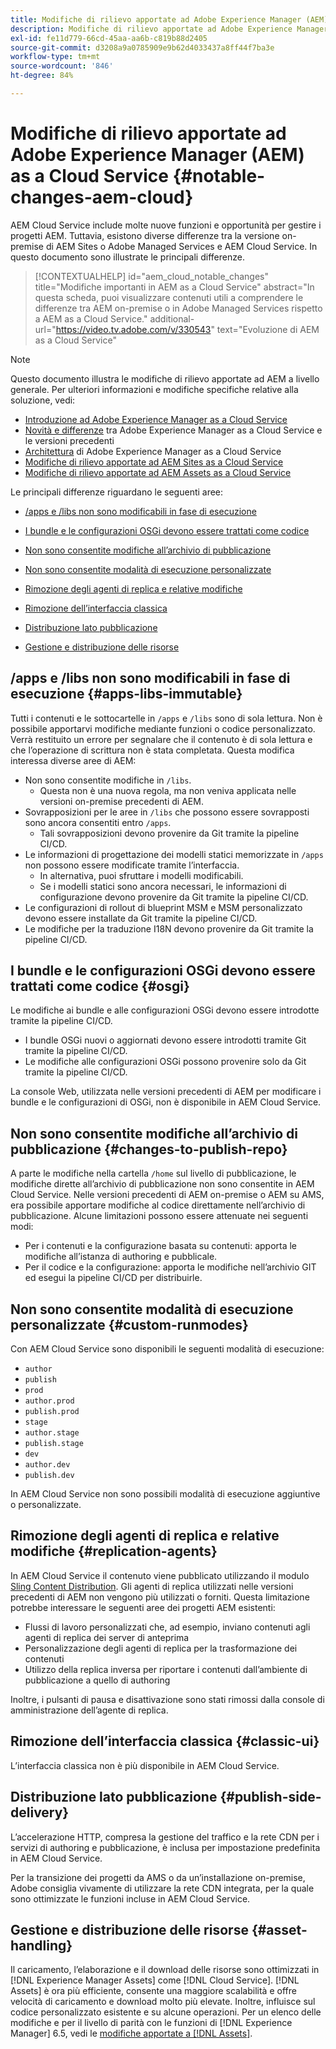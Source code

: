 ```yaml
---
title: Modifiche di rilievo apportate ad Adobe Experience Manager (AEM) as a Cloud Service
description: Modifiche di rilievo apportate ad Adobe Experience Manager (AEM) as a Cloud Service
exl-id: fe11d779-66cd-45aa-aa6b-c819b88d2405
source-git-commit: d3208a9a0785909e9b62d4033437a8ff44f7ba3e
workflow-type: tm+mt
source-wordcount: '846'
ht-degree: 84%

---
```


# Modifiche di rilievo apportate ad Adobe Experience Manager (AEM) as a Cloud Service {#notable-changes-aem-cloud}

AEM Cloud Service include molte nuove funzioni e opportunità per gestire i progetti AEM. Tuttavia, esistono diverse differenze tra la versione on-premise di AEM Sites o Adobe Managed Services e AEM Cloud Service. In questo documento sono illustrate le principali differenze.

>[!CONTEXTUALHELP]
>id="aem_cloud_notable_changes"
>title="Modifiche importanti in AEM as a Cloud Service"
>abstract="In questa scheda, puoi visualizzare contenuti utili a comprendere le differenze tra AEM on-premise o in Adobe Managed Services rispetto a AEM as a Cloud Service."
>additional-url="https://video.tv.adobe.com/v/330543" text="Evoluzione di AEM as a Cloud Service"


>[!NOTE]
>Questo documento illustra le modifiche di rilievo apportate ad AEM a livello generale. Per ulteriori informazioni e modifiche specifiche relative alla soluzione, vedi:
>
>* [Introduzione ad Adobe Experience Manager as a Cloud Service](/help/overview/introduction.md)
>* [Novità e differenze](/help/overview/what-is-new-and-different.md) tra Adobe Experience Manager as a Cloud Service e le versioni precedenti
>* [Architettura](/help/overview/architecture.md) di Adobe Experience Manager as a Cloud Service
>* [Modifiche di rilievo apportate ad AEM Sites as a Cloud Service](/help/sites-cloud/sites-cloud-changes.md)
>* [Modifiche di rilievo apportate ad AEM Assets as a Cloud Service](/help/assets/assets-cloud-changes.md)


Le principali differenze riguardano le seguenti aree:

* [/apps e /libs non sono modificabili in fase di esecuzione](#apps-libs-immutable)

* [I bundle e le configurazioni OSGi devono essere trattati come codice](#osgi)

* [Non sono consentite modifiche all’archivio di pubblicazione](#changes-to-publish-repo)

* [Non sono consentite modalità di esecuzione personalizzate](#custom-runmodes)

* [Rimozione degli agenti di replica e relative modifiche](#replication-agents)

* [Rimozione dell’interfaccia classica](#classic-ui)

* [Distribuzione lato pubblicazione](#publish-side-delivery)

* [Gestione e distribuzione delle risorse](#asset-handling)

## /apps e /libs non sono modificabili in fase di esecuzione {#apps-libs-immutable}

Tutti i contenuti e le sottocartelle in `/apps` e `/libs` sono di sola lettura. Non è possibile apportarvi modifiche mediante funzioni o codice personalizzato. Verrà restituito un errore per segnalare che il contenuto è di sola lettura e che l’operazione di scrittura non è stata completata. Questa modifica interessa diverse aree di AEM:

* Non sono consentite modifiche in `/libs`.
   * Questa non è una nuova regola, ma non veniva applicata nelle versioni on-premise precedenti di AEM.
* Sovrapposizioni per le aree in `/libs` che possono essere sovrapposti sono ancora consentiti entro `/apps`.
   * Tali sovrapposizioni devono provenire da Git tramite la pipeline CI/CD.
* Le informazioni di progettazione dei modelli statici memorizzate in `/apps` non possono essere modificate tramite l’interfaccia.
   * In alternativa, puoi sfruttare i modelli modificabili.
   * Se i modelli statici sono ancora necessari, le informazioni di configurazione devono provenire da Git tramite la pipeline CI/CD.
* Le configurazioni di rollout di blueprint MSM e MSM personalizzato devono essere installate da Git tramite la pipeline CI/CD.
* Le modifiche per la traduzione I18N devono provenire da Git tramite la pipeline CI/CD.

## I bundle e le configurazioni OSGi devono essere trattati come codice {#osgi}

Le modifiche ai bundle e alle configurazioni OSGi devono essere introdotte tramite la pipeline CI/CD.

* I bundle OSGi nuovi o aggiornati devono essere introdotti tramite Git tramite la pipeline CI/CD.
* Le modifiche alle configurazioni OSGi possono provenire solo da Git tramite la pipeline CI/CD.

La console Web, utilizzata nelle versioni precedenti di AEM per modificare i bundle e le configurazioni di OSGi, non è disponibile in AEM Cloud Service.

## Non sono consentite modifiche all’archivio di pubblicazione {#changes-to-publish-repo}

A parte le modifiche nella cartella `/home` sul livello di pubblicazione, le modifiche dirette all’archivio di pubblicazione non sono consentite in AEM Cloud Service. Nelle versioni precedenti di AEM on-premise o AEM su AMS, era possibile apportare modifiche al codice direttamente nell’archivio di pubblicazione. Alcune limitazioni possono essere attenuate nei seguenti modi:

* Per i contenuti e la configurazione basata su contenuti: apporta le modifiche all’istanza di authoring e pubblicale.
* Per il codice e la configurazione: apporta le modifiche nell’archivio GIT ed esegui la pipeline CI/CD per distribuirle.

## Non sono consentite modalità di esecuzione personalizzate {#custom-runmodes}

Con AEM Cloud Service sono disponibili le seguenti modalità di esecuzione:

* `author`
* `publish`
* `prod`
* `author.prod`
* `publish.prod`
* `stage`
* `author.stage`
* `publish.stage`
* `dev`
* `author.dev`
* `publish.dev`

In AEM Cloud Service non sono possibili modalità di esecuzione aggiuntive o personalizzate.

## Rimozione degli agenti di replica e relative modifiche {#replication-agents}

In AEM Cloud Service il contenuto viene pubblicato utilizzando il modulo [Sling Content Distribution](https://sling.apache.org/documentation/bundles/content-distribution.html). Gli agenti di replica utilizzati nelle versioni precedenti di AEM non vengono più utilizzati o forniti. Questa limitazione potrebbe interessare le seguenti aree dei progetti AEM esistenti:

* Flussi di lavoro personalizzati che, ad esempio, inviano contenuti agli agenti di replica dei server di anteprima
* Personalizzazione degli agenti di replica per la trasformazione dei contenuti
* Utilizzo della replica inversa per riportare i contenuti dall’ambiente di pubblicazione a quello di authoring

Inoltre, i pulsanti di pausa e disattivazione sono stati rimossi dalla console di amministrazione dell’agente di replica.

## Rimozione dell’interfaccia classica {#classic-ui}

L’interfaccia classica non è più disponibile in AEM Cloud Service.

## Distribuzione lato pubblicazione {#publish-side-delivery}

L’accelerazione HTTP, compresa la gestione del traffico e la rete CDN per i servizi di authoring e pubblicazione, è inclusa per impostazione predefinita in AEM Cloud Service.

Per la transizione dei progetti da AMS o da un’installazione on-premise, Adobe consiglia vivamente di utilizzare la rete CDN integrata, per la quale sono ottimizzate le funzioni incluse in AEM Cloud Service.

## Gestione e distribuzione delle risorse {#asset-handling}

Il caricamento, l’elaborazione e il download delle risorse sono ottimizzati in [!DNL Experience Manager Assets] come [!DNL Cloud Service]. [!DNL Assets] è ora più efficiente, consente una maggiore scalabilità e offre velocità di caricamento e download molto più elevate. Inoltre, influisce sul codice personalizzato esistente e su alcune operazioni. Per un elenco delle modifiche e per il livello di parità con le funzioni di [!DNL Experience Manager] 6.5, vedi le [modifiche apportate a [!DNL Assets]](/help/assets/assets-cloud-changes.md).
